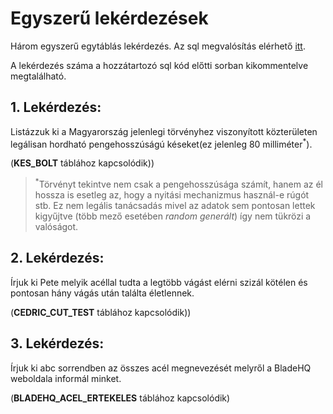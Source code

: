 # Egyszerű lekérdezések
Három egyszerű egytáblás lekérdezés. Az sql megvalósítás elérhető [itt](./egyszeru_lekerdezesek.sql).

A lekérdezés száma a hozzátartozó sql kód előtti sorban kikommentelve megtalálható.
## 1. Lekérdezés:
Listázzuk ki a Magyarország jelenlegi törvényhez viszonyított közterületen legálisan hordható pengehosszúságú késeket(ez jelenleg 80 milliméter<sup>*</sup>).

(**KES_BOLT** táblához kapcsolódik))
><sup>*</sup>Törvényt tekintve nem csak a pengehosszúsága számít, hanem az él hossza is esetleg az, hogy a nyitási mechanizmus használ-e rúgót stb. Ez nem legális tanácsadás mivel az adatok sem pontosan lettek kigyűjtve (több mező esetében *random generált*) így nem tükrözi a valóságot.
## 2. Lekérdezés:
Írjuk ki Pete melyik acéllal tudta a legtöbb vágást elérni szizál kötélen és pontosan hány vágás után találta életlennek.

(**CEDRIC_CUT_TEST** táblához kapcsolódik))

## 3. Lekérdezés:
Írjuk ki abc sorrendben az összes acél megnevezését melyről a BladeHQ weboldala informál minket.

(**BLADEHQ_ACEL_ERTEKELES** táblához kapcsolódik)

